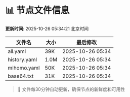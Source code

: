 # 📊 节点文件信息

**更新时间**: 2025-10-26 05:34:21 北京时间

| 文件名 | 大小 | 最后修改 |
|--------|------|----------|
| all.yaml | 39K | 2025-10-26 05:34 |
| history.yaml | 1.0M | 2025-10-26 05:34 |
| mihomo.yaml | 50K | 2025-10-26 05:34 |
| base64.txt | 31K | 2025-10-26 05:34 |

> 🔄 文件每30分钟自动更新，确保节点的新鲜度和可用性
